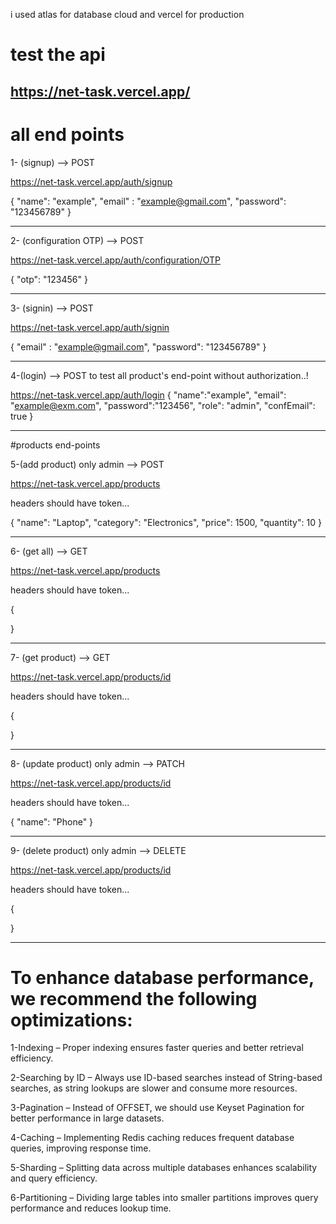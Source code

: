 i used atlas for database cloud   and vercel for production

# test the api
https://net-task.vercel.app/
---------------------------------------


# all end points 


1- (signup)  --> POST

 https://net-task.vercel.app/auth/signup

{
    "name": "example",
    "email" : "example@gmail.com",
    "password": "123456789"
}

---------------------------------------
2- (configuration OTP)  --> POST

 https://net-task.vercel.app/auth/configuration/OTP

{
    "otp": "123456"
}

---------------------------------------
3- (signin)  --> POST

 https://net-task.vercel.app/auth/signin

{
    "email" : "example@gmail.com",
    "password": "123456789"
}

---------------------------------------
4-(login)  --> POST
 to test all product's end-point without authorization..!

 https://net-task.vercel.app/auth/login
{
    "name":"example",
    "email": "example@exm.com",
    "password":"123456",
    "role": "admin",
    "confEmail": true
}

---------------------------------------

#products end-points


5-(add product) only admin    --> POST

 https://net-task.vercel.app/products

headers should have token...

{
  "name": "Laptop",
  "category": "Electronics",
  "price": 1500,
  "quantity": 10
}

---------------------------------------
6- (get all)  --> GET

 https://net-task.vercel.app/products
 
 headers should have token...
 
{

}

---------------------------------------
7- (get product)  --> GET

 https://net-task.vercel.app/products/id
 
 headers should have token...
 
{

}

---------------------------------------
8- (update product) only admin   --> PATCH 

 https://net-task.vercel.app/products/id
 
 headers should have token...
 
{
    "name": "Phone"
}

---------------------------------------
9- (delete product) only admin     --> DELETE 

 https://net-task.vercel.app/products/id
 
 headers should have token...
 
{

}

---------------------------------------


# To enhance database performance, we recommend the following optimizations:

1-Indexing – Proper indexing ensures faster queries and better retrieval efficiency.

2-Searching by ID – Always use ID-based searches instead of String-based searches, as string lookups are slower and consume more resources.

3-Pagination – Instead of OFFSET, we should use Keyset Pagination for better performance in large datasets.

4-Caching – Implementing Redis caching reduces frequent database queries, improving response time.

5-Sharding – Splitting data across multiple databases enhances scalability and query efficiency.

6-Partitioning – Dividing large tables into smaller partitions improves query performance and reduces lookup time.
